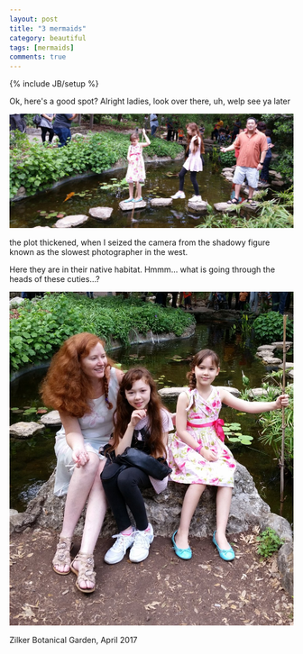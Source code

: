 ```yaml
---
layout: post
title: "3 mermaids"
category: beautiful
tags: [mermaids]
comments: true
---
```

{% include JB/setup %}
  
Ok, here's a good spot?  Alright ladies, look over there, uh, welp see ya later
  
<img src="/images/escape.jpg" width="600"/>
  
  
the plot thickened, when I seized the camera from the shadowy figure known as the slowest photographer in the west.
  
Here they are in their native habitat.  Hmmm... what is going through the heads of these cuties...?
  
<img src="/images/mermaids.jpg" width="600"/>
  
Zilker Botanical Garden, April 2017  

